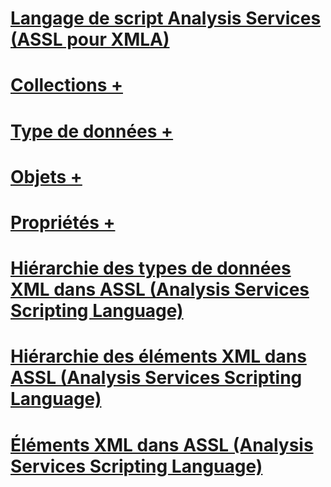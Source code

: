 # [Langage de script Analysis Services (ASSL pour XMLA)](analysis-services-scripting-language-assl-for-xmla.md)

# [Collections +](../../analysis-services/scripting/collections/accounts-element-assl.md)
# [Type de données +](../../analysis-services/scripting/data-type/action-data-type-assl.md)
# [Objets +](../../analysis-services/scripting/objects/account-element-assl.md)
# [Propriétés +](../../analysis-services/scripting/properties/access-element-assl.md)

# [Hiérarchie des types de données XML dans ASSL (Analysis Services Scripting Language)](analysis-services-scripting-language-xml-data-type-hierarchy-assl.md)
# [Hiérarchie des éléments XML dans ASSL (Analysis Services Scripting Language)](analysis-services-scripting-language-xml-element-hierarchy-assl.md)
# [Éléments XML dans ASSL (Analysis Services Scripting Language)](analysis-services-scripting-language-xml-elements-assl.md)
